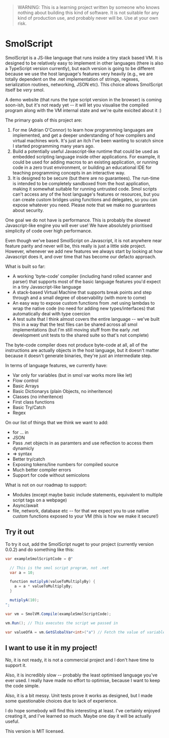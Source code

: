 > WARNING: This is a learning project written by someone who knows nothing about building this kind of software. It is not suitable for any kind of production use, and probably never will be. Use at your own risk.

# SmolScript

SmolScript is a JS-like language that runs inside a tiny stack based VM. It is designed to be relatively easy to implement in other languages (there is also a TypeScript version currently), but each version is going to be different because we use the host language's features very heavily (e.g., we are totally dependent on the .net implementation of strings, regexes, serialization routines, networking, JSON etc). This choice allows SmolScript itself be *very* smol.

A demo website (that runs the type script version in the browser) is coming soon-ish, but it's not ready yet -- it will let you visualise the compiled program along with the VM internal state and we're quite exicited about it :) 

The primary goals of this project are:

1. For me (Adrian O'Connor) to learn how programming languages are implemented, and get a deeper understanding of how compilers and virtual machines work. It's just an itch I've been wanting to scratch since I started programming many years ago.
2. Build a potentially useful Javascript-like runtime that could be used as embedded scripting language inside other applications. For example, it could be used for adding macros to an existing application, or running code in a zero trust environment, or building an educational IDE for teaching programming concepts in an interactive way.
3. It is designed to be secure (but there are no guarantees). The run-time is intended to be completely sandboxed from the host application, making it somewhat suitable for running untrusted code. Smol scripts can't access any of the host language's features or resources, but you can create custom bridges using functions and delegates, so you can expose whatever you need. Please note that we make no guarantees about security.

One goal we do not have is performance. This is probably the slowest Javascript-like engine you will ever use! We have absolutely prioritised simplicity of code over high performance.

Even though we've based SmolScript on Javascript, it is not anywhere near feature parity and never will be, this really is just a little side project. However, whenever we add new features we always start by looking at how Javascript does it, and over time that has become our defacto approach.

What is built so far:

* A working 'byte-code' compiler (including hand rolled scanner and parser) that supports most of the basic language features you'd expect in a tiny Javascript-like language
* A stack-based Virtual Machine that supports break points and step through and a small degree of observability (with more to come)
* An easy way to expose custom functions from .net using lambdas to wrap the native code (no need for adding new types/interfaces) that automatically deal with type coercion
* A test suite that I think almost covers the entire language -- we've built this in a way that the test files can be shared across all smol implementations (but I'm still moving stuff from the early .net development unit tests to the shared suite so that's not complete)

The byte-code compiler does not produce byte-code at all, all of the instructions are actually objects in the host language, but it doesn't matter because it doesn't generate binaries, they're just an intermediate step.

In terms of language features, we currently have:

* Var only for variables (but in smol var works more like let)
* Flow control
* Basic Arrays
* Basic Dictionarys (plain Objects, no inheritence)
* Classes (no inheritence)
* First class functions
* Basic Try/Catch
* Regex

On our list of things that we think we want to add:

* for ... in
* JSON
* Pass .net objects in as paramters and use reflection to access them dynamicly
* => syntax
* Better try/catch
* Exposing tokens/line numbers for compiled source
* Much better compiler errors
* Support for code without semicolons

What is not on our roadmap to support:

* Modules (except maybe basic include statements, equivalent to multiple script tags on a webpage)
* Async/await
* file, network, database etc -- for that we expect you to use native custom functions exposed to your VM (this is how we make it secure!)

## Try it out

To try it out, add the SmolScript nuget to your project (currently version 0.0.2) and do something like this:

```csharp
var exampleSmolScriptCode = @"

  // This is the smol script program, not .net
  var a = 10;

  function mutiplyA(valueToMultiplyBy) {
    a = a * valueToMultiplyBy;
  }

  mutiplyA(10);
";

var vm = SmolVM.Compile(exampleSmolScriptCode);

vm.Run(); // This executes the script we passed in

var valueOfA = vm.GetGlobalVar<int>("a") // Fetch the value of variable 'a' from the VM, will be 100. 
```

## I want to use it in my project!

No, it is not ready, it is not a commercial project and I don't have time to support it.

Also, it is incredibly slow -- probably the least optimised language you've ever used. I really have made no effort to optimise, because I want to keep the code simple.

Also, it is a bit messy. Unit tests prove it works as designed, but I made some questionable choices due to lack of experience.

I do hope somebody will find this interesting at least. I've certainly enjoyed creating it, and I've learned so much. Maybe one day it will be actually useful.

This version is MIT licensed.
